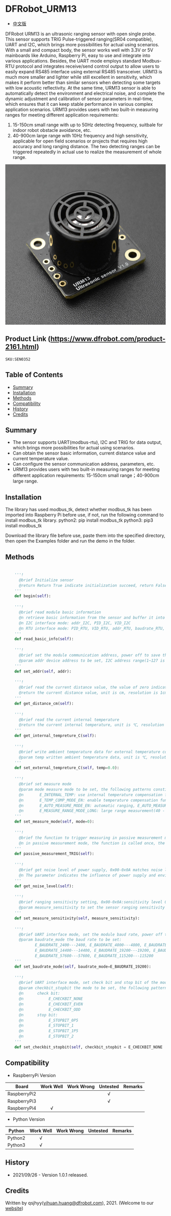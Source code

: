 # DFRobot_URM13
* [中文版](./README_CN.md)

DFRobot URM13 is an ultrasonic ranging sensor with open single probe. This sensor supports TRIG Pulse-triggered ranging(SR04 compatible), UART and I2C, which brings more possibilities for actual using scenarios. With a small and compact body, the sensor works well with 3.3V or 5V mainboards like Arduino, Raspberry Pi, easy to use and integrate into various applications. Besides, the UART mode employs standard Modbus-RTU protocol and integrates receive/send control output to allow users to easily expand RS485 interface using external RS485 transceiver. URM13 is much more smaller and lighter while still excellent in sensitivity, which makes it perform better than similar sensors when detecting some targets with low acoustic reflectivity. At the same time, URM13 sensor is able to automatically detect the environment and electrical noise, and complete the dynamic adjustment and calibration of sensor parameters in real-time, which ensures that it can keep stable performance in various complex application scenarios.
URM13 provides users with two built-in measuring ranges for meeting different application requirements:
1. 15-150cm small range with up to 50Hz detecting frequency, suitbale for indoor robot obstacle avoidance, etc.
2. 40-900cm large range with 10Hz frequency and high sensitivity, applicable for open field scenarios or projects that requires high accuracy and long ranging distance.
The two detecting ranges can be triggered repeatedly in actual use to realize the measurement of whole range.

![产品实物图](../../resources/images/URM13.jpg)


## Product Link (https://www.dfrobot.com/product-2161.html)
    SKU:SEN0352


## Table of Contents

* [Summary](#summary)
* [Installation](#installation)
* [Methods](#methods)
* [Compatibility](#compatibility)
* [History](#history)
* [Credits](#credits)


## Summary

* The sensor supports UART(modbus-rtu), I2C and TRIG for data output, which brings more possibilities for actual using scenarios.<br>
* Can obtain the sensor basic information, current distance value and current temperature value.<br>
* Can configure the sensor communication address, parameters, etc.<br>
* URM13 provides users with two built-in measuring ranges for meeting different application requirements: 15-150cm small range；40-900cm large range.<br>


## Installation

The library has used modbus_tk, detect whether modbus_tk has been imported into Raspberry Pi before use, if not, run the following command to install modbus_tk library.
python2: pip install modbus_tk
python3: pip3 install modbus_tk

Download the library file before use, paste them into the specified directory, then open the Examples folder and run the demo in the folder.


## Methods

```python

    '''!
      @brief Initialize sensor
      @return Return True indicate initialization succeed, return False indicate failed
    '''
    def begin(self):

    '''!
      @brief read module basic information
      @n retrieve basic information from the sensor and buffer it into a variable that stores information:
      @n I2C interface mode: addr_I2C, PID_I2C, VID_I2C
      @n RTU interface mode: PID_RTU, VID_RTU, addr_RTU, baudrate_RTU, checkbit_RTU, stopbit_RTU
    '''
    def read_basic_info(self):

    '''!
      @brief set the module communication address, power off to save the settings, and restart for the settings to take effect
      @param addr device address to be set, I2C address range(1~127 is 0x01~0x7F), RTU address range(1~247 is 0x0001-0x00F7)
    '''
    def set_addr(self, addr):

    '''!
      @brief read the current distance value, the value of zero indicates it's not measured within the range
      @return the current distance value, unit is cm, resolution is 1cm, large range(40 - 900cm)small range(15-150cm)
    '''
    def get_distance_cm(self):

    '''!
      @brief read the current internal temperature
      @return the current internal temperature, unit is ℃, resolution is 0.1℃, signed number
    '''
    def get_internal_tempreture_C(self):

    '''!
      @brief write ambient temperature data for external temperature compensation
      @param temp written ambient temperature data, unit is ℃, resolution is 0.1℃, signed number
    '''
    def set_external_tempreture_C(self, temp=0.0):

    '''!
      @brief set measure mode
      @param mode measure mode to be set, the following patterns constitute mode:
      @n       E_INTERNAL_TEMP: use internal temperature compensation function, E_EXTERNAL_TEMP: use external temperature compensation function (users need to write external temperature)
      @n       E_TEMP_COMP_MODE_EN: enable temperature compensation function, E_TEMP_COMP_MODE_DIS: disable temperature compensation function
      @n       E_AUTO_MEASURE_MODE_EN: automatic ranging, E_AUTO_MEASURE_MODE_DIS: passive ranging
      @n       E_MEASURE_RANGE_MODE_LONG: large range measurement(40 - 900cm), E_MEASURE_RANGE_MODE_SHORT: small range measurement(15-150cm)
    '''
    def set_measure_mode(self, mode=0):

    '''!
      @brief the function to trigger measuring in passive measurement mode
      @n in passive measurement mode, the function is called once, the ranging command is sent once, and the module measures the distance once and saves the measured value into the distance register
    '''
    def passive_measurement_TRIG(self):

    '''!
      @brief get noise level of power supply, 0x00-0x0A matches noise level of 0-10
      @n The parameter indicates the influence of power supply and environment on the sensor. The smaller the noise level, the more accurate the distance value obtained by the sensor.
    '''
    def get_noise_level(self):

    '''!
      @brief ranging sensitivity setting, 0x00-0x0A:sensitivity level 0-10
      @param measure_sensitivity to set the sensor ranging sensitivity in large range (40-900cm), the smaller the value, and the higher the sensitivity, power off to save the settings, and it takes effect at once
    '''
    def set_measure_sensitivity(self, measure_sensitivity):

    '''!
      @brief UART interface mode, set the module baud rate, power off to save the settings, and restart for the settings to take effect
      @param baudrate_mode the baud rate to be set:
             E_BAUDRATE_2400---2400, E_BAUDRATE_4800---4800, E_BAUDRATE_9600---9600, 
             E_BAUDRATE_14400---14400, E_BAUDRATE_19200---19200, E_BAUDRATE_38400---38400, 
             E_BAUDRATE_57600---57600, E_BAUDRATE_115200---115200
    '''
    def set_baudrate_mode(self, baudrate_mode=E_BAUDRATE_19200):

    '''!
      @brief UART interface mode, set check bit and stop bit of the module
      @param checkbit_stopbit the mode to be set, the following patterns constitute checkbit_stopbit:
      @n      check bit:
      @n           E_CHECKBIT_NONE
      @n           E_CHECKBIT_EVEN
      @n           E_CHECKBIT_ODD
      @n      stop bit:
      @n           E_STOPBIT_0P5
      @n           E_STOPBIT_1
      @n           E_STOPBIT_1P5
      @n           E_STOPBIT_2
    '''
    def set_checkbit_stopbit(self, checkbit_stopbit = E_CHECKBIT_NONE | E_STOPBIT_1):

```


## Compatibility

* RaspberryPi Version

| Board        | Work Well | Work Wrong | Untested | Remarks |
| ------------ | :-------: | :--------: | :------: | ------- |
| RaspberryPi2 |           |            |    √     |         |
| RaspberryPi3 |           |            |    √     |         |
| RaspberryPi4 |     √     |            |          |         |

* Python Version

| Python  | Work Well | Work Wrong | Untested | Remarks |
| ------- | :-------: | :--------: | :------: | ------- |
| Python2 |     √     |            |          |         |
| Python3 |     √     |            |          |         |


## History

- 2021/09/26 - Version 1.0.1 released.


## Credits

Written by qsjhyy(yihuan.huang@dfrobot.com), 2021. (Welcome to our [website](https://www.dfrobot.com/))

